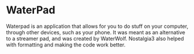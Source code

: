 # WaterPad
Waterpad is an application that allows for you to do stuff on your computer, through other devices, such as your phone. It was meant as an alternative to a streamer pad, and was created by WaterWolf. Nostalgia3 also helped with formatting and making the code work better.
